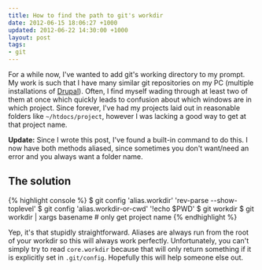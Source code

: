 ```yaml
---
title: How to find the path to git's workdir
date: 2012-06-15 18:06:27 +1000
updated: 2012-06-22 14:30:00 +1000
layout: post
tags:
- git
---
```


For a while now, I've wanted to add git's working directory to my prompt. My work is such
that I have many similar git repositories on my PC (multiple installations of [Drupal][drupal]).
Often, I find myself wading through at least two of them at once which quickly leads to
confusion about which windows are in which project. Since forever, I've had my projects
laid out in reasonable folders like `~/htdocs/project`, however I was lacking a good way
to get at that project name.

**Update:** Since I wrote this post, I've found a built-in command to do this. I now have both
methods aliased, since sometimes you don't want/need an error and you always want a folder name.

The solution
------------

{% highlight console %}
$ git config 'alias.workdir' 'rev-parse --show-toplevel'
$ git config 'alias.workdir-or-cwd' '!echo $PWD'
$ git workdir
$ git workdir | xargs basename     # only get project name
{% endhighlight %}

Yep, it's that stupidly straightforward. Aliases are always run from the root of your
workdir so this will always work perfectly. Unfortunately, you can't simply try to read
`core.workdir` because that will only return something if it is explicitly set in 
`.git/config`. Hopefully this will help someone else out.


  [drupal]: http://drupal.org/

